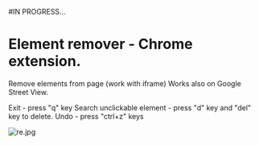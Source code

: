 #IN PROGRESS...

# Element remover - Chrome extension.
Remove elements from page (work with iframe)
Works also on Google Street View.

Exit - press "q" key
Search unclickable element - press "d" key and "del" key to delete.
Undo - press "ctrl+z" keys

![re.jpg](images/re.jpg)

